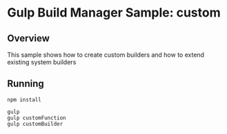 # Gulp Build Manager Sample: custom 

## Overview
This sample shows how to create custom builders and how to extend existing system builders

## Running
```
npm install

gulp
gulp customFunction
gulp customBuilder
```
